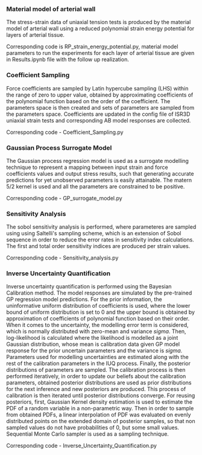 ### Material model of arterial wall
The stress-strain data of uniaxial tension tests is produced by the material model of arterial wall using a reduced polynomial strain energy potential for layers of arterial tissue.

Corresponding code is RP_strain_energy_potential.py, material model parameters to run the experiments for each layer of arterial tissue are given in Results.ipynb file with the follow up realization.

### Coefficient Sampling
Force coefficients are sampled by Latin hypercube sampling (LHS) within the range of zero to upper value, obtained by approximating coefficients of the polynomial function based on the order of the coefficient. The parameters space is then created and sets of parameters are sampled from the parameters space. Coefficients are updated in the config file of ISR3D uniaxial strain tests and corresponding AB model responses are collected.

Corresponding code - Coefficient_Sampling.py

### Gaussian Process Surrogate Model
The Gaussian process regression model is used as a surrogate modelling technique to represent a mapping between input strain and force coefficients values and output stress results, such that generating accurate predictions for yet unobserved parameters is easily attainable. The matern 5/2 kernel is used and all the parameters are constrained to be positive.

Corresponding code - GP_surrogate_model.py

### Sensitivity Analysis
The sobol sensitivity analysis is performed, where parameteres are sampled using using Saltelli's sampling scheme, which is an extension of Sobol sequence in order to reduce the error rates in sensitivity index calculations. The first and total order sensitivity indices are produced per strain values.

Corresponding code - Sensitivity_analysis.py

### Inverse Uncertainty Quantification
Inverse uncertainty quantification is performed using the Bayesian Calibration method. The model responses are simulated by the pre-trained GP regression model predictions. For the prior information, the uninformative uniform distribution of coefficients is used, where the lower bound of uniform distribution is set to 0 and the upper bound is obtained by approximation of coefficients of polynomial function based on their order.
When it comes to the uncertainty, the modelling error term is considered, which is normally distributed with zero-mean and variance $sigma$. Then, log-likelihood is calculated where the likelihood is modelled as a joint Gaussian distribution, whose mean is calibration data given GP model response for the prior uncertain parameters and the variance is $sigma$. Parameters used for modelling uncertainties are estimated along with the rest of the calibration parameters in the IUQ process. Finally, the posterior distributions of parameters are sampled.
The calibration process is then performed iteratively, in order to update our beliefs about the calibration parameters, obtained posterior distributions are used as prior distributions for the next inference and new posteriors are produced. This process of calibration is then iterated until posterior distributions converge. For reusing posteriors, first, Gaussian Kernel density estimation is used to estimate the PDF of a random variable in a non-parametric way. Then in order to sample from obtained PDFs, a linear interpolation of PDF was evaluated on evenly distributed points on the extended domain of posterior samples, so that non sampled values do not have probabilities of 0, but some small values. Sequential Monte Carlo sampler is used as a sampling technique.

Corresponding code - Inverse_Uncertainty_Quantification.py

